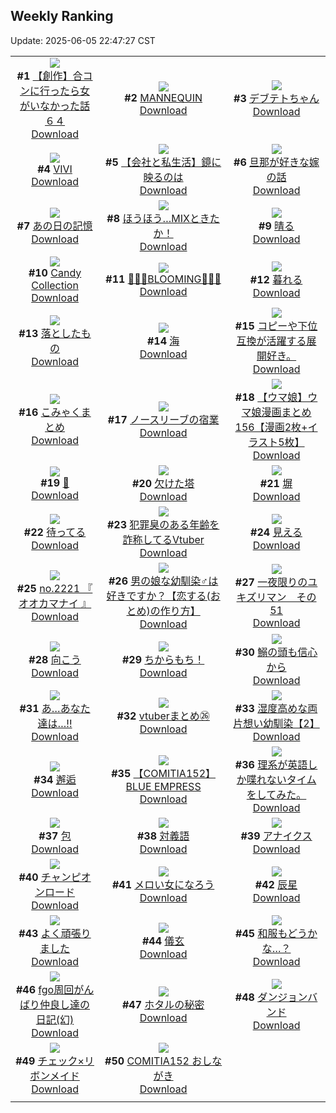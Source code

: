 ## Weekly Ranking
Update: 2025-06-05 22:47:27 CST

|      |      |      |
| :----: | :----: | :----: |
| ![](https://i.pixiv.re/c/240x480/img-master/img/2025/05/30/00/00/09/130954151_p0_master1200.jpg)<br>**#1** [【創作】合コンに行ったら女がいなかった話６４](https://www.pixiv.net/artworks/130954151)<br>[Download](https://i.pixiv.re/img-original/img/2025/05/30/00/00/09/130954151_p0.png) | ![](https://i.pixiv.re/c/240x480/img-master/img/2025/05/30/00/00/36/130954340_p0_master1200.jpg)<br>**#2** [MANNEQUIN](https://www.pixiv.net/artworks/130954340)<br>[Download](https://i.pixiv.re/img-original/img/2025/05/30/00/00/36/130954340_p0.jpg) | ![](https://i.pixiv.re/c/240x480/img-master/img/2025/05/30/00/00/06/130954116_p0_master1200.jpg)<br>**#3** [デブテトちゃん](https://www.pixiv.net/artworks/130954116)<br>[Download](https://i.pixiv.re/img-original/img/2025/05/30/00/00/06/130954116_p0.png) |
| ![](https://i.pixiv.re/c/240x480/img-master/img/2025/05/30/00/00/17/130954219_p0_master1200.jpg)<br>**#4** [VIVI](https://www.pixiv.net/artworks/130954219)<br>[Download](https://i.pixiv.re/img-original/img/2025/05/30/00/00/17/130954219_p0.jpg) | ![](https://i.pixiv.re/c/240x480/img-master/img/2025/05/30/12/00/11/130967587_p0_master1200.jpg)<br>**#5** [【会社と私生活】鏡に映るのは](https://www.pixiv.net/artworks/130967587)<br>[Download](https://i.pixiv.re/img-original/img/2025/05/30/12/00/11/130967587_p0.jpg) | ![](https://i.pixiv.re/c/240x480/img-master/img/2025/05/29/01/13/09/130922337_p0_master1200.jpg)<br>**#6** [旦那が好きな嫁の話](https://www.pixiv.net/artworks/130922337)<br>[Download](https://i.pixiv.re/img-original/img/2025/05/29/01/13/09/130922337_p0.png) |
| ![](https://i.pixiv.re/c/240x480/img-master/img/2025/05/30/02/00/03/130958369_p0_master1200.jpg)<br>**#7** [あの日の記憶](https://www.pixiv.net/artworks/130958369)<br>[Download](https://i.pixiv.re/img-original/img/2025/05/30/02/00/03/130958369_p0.jpg) | ![](https://i.pixiv.re/c/240x480/img-master/img/2025/05/30/07/30/05/130963489_p0_master1200.jpg)<br>**#8** [ほうほう…MIXときたか！](https://www.pixiv.net/artworks/130963489)<br>[Download](https://i.pixiv.re/img-original/img/2025/05/30/07/30/05/130963489_p0.jpg) | ![](https://i.pixiv.re/c/240x480/img-master/img/2025/05/30/02/00/02/130958363_p0_master1200.jpg)<br>**#9** [晴る](https://www.pixiv.net/artworks/130958363)<br>[Download](https://i.pixiv.re/img-original/img/2025/05/30/02/00/02/130958363_p0.jpg) |
| ![](https://i.pixiv.re/c/240x480/img-master/img/2025/05/29/00/00/15/130919356_p0_master1200.jpg)<br>**#10** [Candy Collection](https://www.pixiv.net/artworks/130919356)<br>[Download](https://i.pixiv.re/img-original/img/2025/05/29/00/00/15/130919356_p0.jpg) | ![](https://i.pixiv.re/c/240x480/img-master/img/2025/05/31/00/00/15/130989695_p0_master1200.jpg)<br>**#11** [🌼🌼🌼BLOOMING🌼🌼🌼](https://www.pixiv.net/artworks/130989695)<br>[Download](https://i.pixiv.re/img-original/img/2025/05/31/00/00/15/130989695_p0.jpg) | ![](https://i.pixiv.re/c/240x480/img-master/img/2025/05/30/02/00/02/130958366_p0_master1200.jpg)<br>**#12** [暮れる](https://www.pixiv.net/artworks/130958366)<br>[Download](https://i.pixiv.re/img-original/img/2025/05/30/02/00/02/130958366_p0.jpg) |
| ![](https://i.pixiv.re/c/240x480/img-master/img/2025/05/30/02/00/02/130958367_p0_master1200.jpg)<br>**#13** [落としたもの](https://www.pixiv.net/artworks/130958367)<br>[Download](https://i.pixiv.re/img-original/img/2025/05/30/02/00/02/130958367_p0.jpg) | ![](https://i.pixiv.re/c/240x480/img-master/img/2025/05/30/02/00/01/130958359_p0_master1200.jpg)<br>**#14** [海](https://www.pixiv.net/artworks/130958359)<br>[Download](https://i.pixiv.re/img-original/img/2025/05/30/02/00/01/130958359_p0.jpg) | ![](https://i.pixiv.re/c/240x480/img-master/img/2025/05/30/18/02/27/130975082_p0_master1200.jpg)<br>**#15** [コピーや下位互換が活躍する展開好き。](https://www.pixiv.net/artworks/130975082)<br>[Download](https://i.pixiv.re/img-original/img/2025/05/30/18/02/27/130975082_p0.jpg) |
| ![](https://i.pixiv.re/c/240x480/img-master/img/2025/05/30/12/06/55/130967839_p0_master1200.jpg)<br>**#16** [こみゃくまとめ](https://www.pixiv.net/artworks/130967839)<br>[Download](https://i.pixiv.re/img-original/img/2025/05/30/12/06/55/130967839_p0.jpg) | ![](https://i.pixiv.re/c/240x480/img-master/img/2025/05/30/00/39/31/130954994_p0_master1200.jpg)<br>**#17** [ノースリーブの宿業](https://www.pixiv.net/artworks/130954994)<br>[Download](https://i.pixiv.re/img-original/img/2025/05/30/00/39/31/130954994_p0.jpg) | ![](https://i.pixiv.re/c/240x480/img-master/img/2025/05/30/00/01/01/130954420_p0_master1200.jpg)<br>**#18** [【ウマ娘】ウマ娘漫画まとめ156【漫画2枚+イラスト5枚】](https://www.pixiv.net/artworks/130954420)<br>[Download](https://i.pixiv.re/img-original/img/2025/05/30/00/01/01/130954420_p0.jpg) |
| ![](https://i.pixiv.re/c/240x480/img-master/img/2025/05/31/05/32/19/130997637_p0_master1200.jpg)<br>**#19** [🐚](https://www.pixiv.net/artworks/130997637)<br>[Download](https://i.pixiv.re/img-original/img/2025/05/31/05/32/19/130997637_p0.png) | ![](https://i.pixiv.re/c/240x480/img-master/img/2025/05/31/00/00/12/130989674_p0_master1200.jpg)<br>**#20** [欠けた塔](https://www.pixiv.net/artworks/130989674)<br>[Download](https://i.pixiv.re/img-original/img/2025/05/31/00/00/12/130989674_p0.png) | ![](https://i.pixiv.re/c/240x480/img-master/img/2025/05/30/01/21/04/130957412_p0_master1200.jpg)<br>**#21** [塀](https://www.pixiv.net/artworks/130957412)<br>[Download](https://i.pixiv.re/img-original/img/2025/05/30/01/21/04/130957412_p0.jpg) |
| ![](https://i.pixiv.re/c/240x480/img-master/img/2025/05/30/02/00/01/130958360_p0_master1200.jpg)<br>**#22** [待ってる](https://www.pixiv.net/artworks/130958360)<br>[Download](https://i.pixiv.re/img-original/img/2025/05/30/02/00/01/130958360_p0.jpg) | ![](https://i.pixiv.re/c/240x480/img-master/img/2025/05/30/21/01/36/130981889_p0_master1200.jpg)<br>**#23** [犯罪臭のある年齢を詐称してるVtuber](https://www.pixiv.net/artworks/130981889)<br>[Download](https://i.pixiv.re/img-original/img/2025/05/30/21/01/36/130981889_p0.jpg) | ![](https://i.pixiv.re/c/240x480/img-master/img/2025/05/30/02/00/04/130958378_p0_master1200.jpg)<br>**#24** [見える](https://www.pixiv.net/artworks/130958378)<br>[Download](https://i.pixiv.re/img-original/img/2025/05/30/02/00/04/130958378_p0.jpg) |
| ![](https://i.pixiv.re/c/240x480/img-master/img/2025/05/30/20/20/17/130980047_p0_master1200.jpg)<br>**#25** [no.2221 『 オオカマナイ 』](https://www.pixiv.net/artworks/130980047)<br>[Download](https://i.pixiv.re/img-original/img/2025/05/30/20/20/17/130980047_p0.jpg) | ![](https://i.pixiv.re/c/240x480/img-master/img/2025/05/30/12/00/10/130967578_p0_master1200.jpg)<br>**#26** [男の娘な幼馴染♂は好きですか？【恋する(おとめ)の作り方】](https://www.pixiv.net/artworks/130967578)<br>[Download](https://i.pixiv.re/img-original/img/2025/05/30/12/00/10/130967578_p0.png) | ![](https://i.pixiv.re/c/240x480/img-master/img/2025/05/30/17/00/28/130973413_p0_master1200.jpg)<br>**#27** [一夜限りのユキズリマン　その51](https://www.pixiv.net/artworks/130973413)<br>[Download](https://i.pixiv.re/img-original/img/2025/05/30/17/00/28/130973413_p0.png) |
| ![](https://i.pixiv.re/c/240x480/img-master/img/2025/05/30/02/00/02/130958362_p0_master1200.jpg)<br>**#28** [向こう](https://www.pixiv.net/artworks/130958362)<br>[Download](https://i.pixiv.re/img-original/img/2025/05/30/02/00/02/130958362_p0.jpg) | ![](https://i.pixiv.re/c/240x480/img-master/img/2025/05/30/21/57/55/130984242_p0_master1200.jpg)<br>**#29** [ちからもち！](https://www.pixiv.net/artworks/130984242)<br>[Download](https://i.pixiv.re/img-original/img/2025/05/30/21/57/55/130984242_p0.jpg) | ![](https://i.pixiv.re/c/240x480/img-master/img/2025/05/30/07/06/24/130963115_p0_master1200.jpg)<br>**#30** [鰯の頭も信心から](https://www.pixiv.net/artworks/130963115)<br>[Download](https://i.pixiv.re/img-original/img/2025/05/30/07/06/24/130963115_p0.jpg) |
| ![](https://i.pixiv.re/c/240x480/img-master/img/2025/05/30/19/00/09/130976996_p0_master1200.jpg)<br>**#31** [あ…あなた達は…!!](https://www.pixiv.net/artworks/130976996)<br>[Download](https://i.pixiv.re/img-original/img/2025/05/30/19/00/09/130976996_p0.jpg) | ![](https://i.pixiv.re/c/240x480/img-master/img/2025/05/31/21/30/31/131024266_p0_master1200.jpg)<br>**#32** [vtuberまとめ㉖](https://www.pixiv.net/artworks/131024266)<br>[Download](https://i.pixiv.re/img-original/img/2025/05/31/21/30/31/131024266_p0.jpg) | ![](https://i.pixiv.re/c/240x480/img-master/img/2025/05/30/18/02/38/130975251_p0_master1200.jpg)<br>**#33** [湿度高めな両片想い幼馴染【2】](https://www.pixiv.net/artworks/130975251)<br>[Download](https://i.pixiv.re/img-original/img/2025/05/30/18/02/38/130975251_p0.png) |
| ![](https://i.pixiv.re/c/240x480/img-master/img/2025/05/30/00/00/18/130954229_p0_master1200.jpg)<br>**#34** [邂逅](https://www.pixiv.net/artworks/130954229)<br>[Download](https://i.pixiv.re/img-original/img/2025/05/30/00/00/18/130954229_p0.jpg) | ![](https://i.pixiv.re/c/240x480/img-master/img/2025/05/30/00/56/09/130956640_p0_master1200.jpg)<br>**#35** [【COMITIA152】BLUE EMPRESS](https://www.pixiv.net/artworks/130956640)<br>[Download](https://i.pixiv.re/img-original/img/2025/05/30/00/56/09/130956640_p0.jpg) | ![](https://i.pixiv.re/c/240x480/img-master/img/2025/05/30/18/14/51/130975607_p0_master1200.jpg)<br>**#36** [理系が英語しか喋れないタイムをしてみた。](https://www.pixiv.net/artworks/130975607)<br>[Download](https://i.pixiv.re/img-original/img/2025/05/30/18/14/51/130975607_p0.jpg) |
| ![](https://i.pixiv.re/c/240x480/img-master/img/2025/05/30/02/00/02/130958361_p0_master1200.jpg)<br>**#37** [包](https://www.pixiv.net/artworks/130958361)<br>[Download](https://i.pixiv.re/img-original/img/2025/05/30/02/00/02/130958361_p0.jpg) | ![](https://i.pixiv.re/c/240x480/img-master/img/2025/05/31/20/30/02/131021492_p0_master1200.jpg)<br>**#38** [対義語](https://www.pixiv.net/artworks/131021492)<br>[Download](https://i.pixiv.re/img-original/img/2025/05/31/20/30/02/131021492_p0.png) | ![](https://i.pixiv.re/c/240x480/img-master/img/2025/05/30/00/00/15/130954207_p0_master1200.jpg)<br>**#39** [アナイクス](https://www.pixiv.net/artworks/130954207)<br>[Download](https://i.pixiv.re/img-original/img/2025/05/30/00/00/15/130954207_p0.png) |
| ![](https://i.pixiv.re/c/240x480/img-master/img/2025/05/30/19/04/25/130977285_p0_master1200.jpg)<br>**#40** [チャンピオンロード](https://www.pixiv.net/artworks/130977285)<br>[Download](https://i.pixiv.re/img-original/img/2025/05/30/19/04/25/130977285_p0.png) | ![](https://i.pixiv.re/c/240x480/img-master/img/2025/05/30/19/00/16/130977030_p0_master1200.jpg)<br>**#41** [メロい女になろう](https://www.pixiv.net/artworks/130977030)<br>[Download](https://i.pixiv.re/img-original/img/2025/05/30/19/00/16/130977030_p0.jpg) | ![](https://i.pixiv.re/c/240x480/img-master/img/2025/06/04/18/37/39/130968880_p0_master1200.jpg)<br>**#42** [辰星](https://www.pixiv.net/artworks/130968880)<br>[Download](https://i.pixiv.re/img-original/img/2025/06/04/18/37/39/130968880_p0.jpg) |
| ![](https://i.pixiv.re/c/240x480/img-master/img/2025/05/29/12/51/18/130933838_p0_master1200.jpg)<br>**#43** [よく頑張りました](https://www.pixiv.net/artworks/130933838)<br>[Download](https://i.pixiv.re/img-original/img/2025/05/29/12/51/18/130933838_p0.png) | ![](https://i.pixiv.re/c/240x480/img-master/img/2025/05/30/22/00/04/130984355_p0_master1200.jpg)<br>**#44** [儀玄](https://www.pixiv.net/artworks/130984355)<br>[Download](https://i.pixiv.re/img-original/img/2025/05/30/22/00/04/130984355_p0.jpg) | ![](https://i.pixiv.re/c/240x480/img-master/img/2025/05/30/16/13/33/130972406_p0_master1200.jpg)<br>**#45** [和服もどうかな…？](https://www.pixiv.net/artworks/130972406)<br>[Download](https://i.pixiv.re/img-original/img/2025/05/30/16/13/33/130972406_p0.jpg) |
| ![](https://i.pixiv.re/c/240x480/img-master/img/2025/05/30/01/24/01/130957489_p0_master1200.jpg)<br>**#46** [fgo周回がんばり仲良し達の日記(幻)](https://www.pixiv.net/artworks/130957489)<br>[Download](https://i.pixiv.re/img-original/img/2025/05/30/01/24/01/130957489_p0.jpg) | ![](https://i.pixiv.re/c/240x480/img-master/img/2025/05/30/21/35/19/130983273_p0_master1200.jpg)<br>**#47** [ホタルの秘密](https://www.pixiv.net/artworks/130983273)<br>[Download](https://i.pixiv.re/img-original/img/2025/05/30/21/35/19/130983273_p0.jpg) | ![](https://i.pixiv.re/c/240x480/img-master/img/2025/05/31/15/52/29/131006042_p0_master1200.jpg)<br>**#48** [ダンジョンバンド](https://www.pixiv.net/artworks/131006042)<br>[Download](https://i.pixiv.re/img-original/img/2025/05/31/15/52/29/131006042_p0.jpg) |
| ![](https://i.pixiv.re/c/240x480/img-master/img/2025/05/30/00/33/51/130955927_p0_master1200.jpg)<br>**#49** [チェック×リボンメイド](https://www.pixiv.net/artworks/130955927)<br>[Download](https://i.pixiv.re/img-original/img/2025/05/30/00/33/51/130955927_p0.jpg) | ![](https://i.pixiv.re/c/240x480/img-master/img/2025/05/30/00/30/01/130955722_p0_master1200.jpg)<br>**#50** [COMITIA152 おしながき](https://www.pixiv.net/artworks/130955722)<br>[Download](https://i.pixiv.re/img-original/img/2025/05/30/00/30/01/130955722_p0.png) |
|      |
